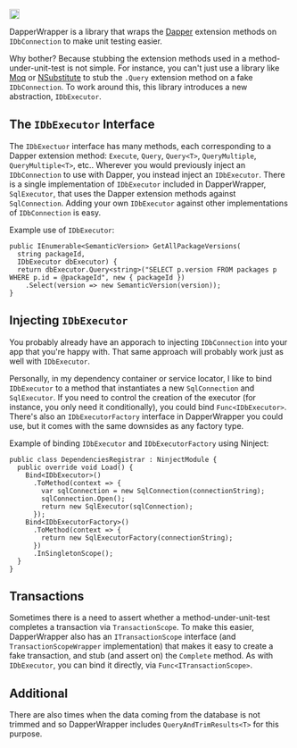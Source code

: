 <a href="https://badge.fury.io/nu/Dapper.Abstractions"><img src="https://badge.fury.io/nu/Dapper.Abstractions.svg" alt="NuGet version" height="18"></a>

DapperWrapper is a library that wraps the [Dapper](https://github.com/StackExchange/dapper-dot-net) extension methods on `IDbConnection` to make unit testing easier.

Why bother? Because stubbing the extension methods used in a method-under-unit-test is not simple. For instance, you can't just use a library like [Moq](https://github.com/moq/moq4) or [NSubstitute](http://nsubstitute.github.io/) to stub the `.Query` extension method on a fake `IDbConnection`. To work around this, this library introduces a new abstraction, `IDbExecutor`.

## The `IDbExecutor` Interface

The `IDbExectuor` interface has many methods, each corresponding to a Dapper extension method: `Execute`, `Query`, `Query<T>`, `QueryMultiple`, `QueryMultiple<T>`, etc.. Wherever you would previously inject an `IDbConnection` to use with Dapper, you instead inject an `IDbExecutor`. There is a single implementation of `IDbExecutor` included in DapperWrapper, `SqlExecutor`, that uses the Dapper extension methods against `SqlConnection`. Adding your own `IDbExecutor` against other implementations of `IDbConnection` is easy.

Example use of `IDbExecutor`:

```
public IEnumerable<SemanticVersion> GetAllPackageVersions(
  string packageId,
  IDbExecutor dbExecutor) {
  return dbExecutor.Query<string>("SELECT p.version FROM packages p WHERE p.id = @packageId", new { packageId })
    .Select(version => new SemanticVersion(version));
}
``` 

## Injecting `IDbExecutor`

You probably already have an apporach to injecting `IDbConnection` into your app that you're happy with. That same approach will probably work just as well with `IDbExecutor`. 

Personally, in my dependency container or service locator, I like to bind `IDbExecutor` to a method that instantiates a new `SqlConnection` and `SqlExecutor`. If you need to control the creation of the executor (for instance, you only need it conditionally), you could bind `Func<IDbExecutor>`. There's also an `IDbExecutorFactory` interface in DapperWrapper you could use, but it comes with the same downsides as any factory type.

Example of binding `IDbExecutor` and `IDbExecutorFactory` using Ninject:

```
public class DependenciesRegistrar : NinjectModule {
  public override void Load() {
    Bind<IDbExecutor>()
      .ToMethod(context => {
	    var sqlConnection = new SqlConnection(connectionString);
		sqlConnection.Open();
		return new SqlExecutor(sqlConnection);
      });
	Bind<IDbExecutorFactory>()
      .ToMethod(context => {
	    return new SqlExecutorFactory(connectionString);
      })
	  .InSingletonScope();
  }
}
```

## Transactions

Sometimes there is a need to assert whether a method-under-unit-test completes a transaction via `TransactionScope`. To make this easier, DapperWrapper also has an `ITransactionScope` interface (and `TransactionScopeWrapper` implementation) that makes it easy to create a fake transaction, and stub (and assert on) the `Complete` method. As with `IDbExecutor`, you can bind it directly, via `Func<ITransactionScope>`.

## Additional
There are also times when the data coming from the database is not trimmed and so DapperWrapper includes `QueryAndTrimResults<T>` for this purpose.

